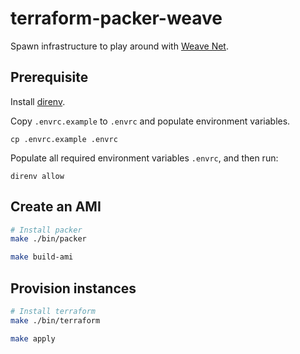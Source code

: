 # terraform-packer-weave

Spawn infrastructure to play around with [Weave Net](https://www.weave.works/docs/net/latest/overview/).

## Prerequisite

Install [direnv](https://direnv.net/).

Copy `.envrc.example` to `.envrc` and populate environment variables.

```
cp .envrc.example .envrc
```

Populate all required environment variables `.envrc`, and then run:

```
direnv allow
```

## Create an AMI

```bash
# Install packer
make ./bin/packer

make build-ami
```

## Provision instances

```bash
# Install terraform
make ./bin/terraform

make apply
```
